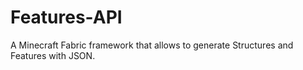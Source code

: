 # Features-API
A Minecraft Fabric framework that allows to generate Structures and Features with JSON.

